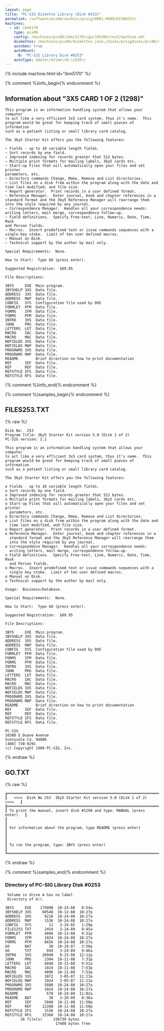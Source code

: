 ```yaml
---
layout: page
title: "PC-SIG Diskette Library (Disk #253)"
permalink: /software/pcx86/sw/misc/pcsig/0001-0999/DISK0253/
machines:
  - id: ibm5170
    type: pcx86
    config: /machines/pcx86/ibm/5170/cga/1024kb/rev3/machine.xml
    diskettes: /machines/pcx86/diskettes.json,/disks/pcsigdisks/pcx86/diskettes.json
    autoGen: true
    autoMount:
      B: "PC-SIG Library Disk #0253"
    autoType: $date\r$time\rB:\rDIR\r
---
```


{% include machine.html id="ibm5170" %}

{% comment %}info_begin{% endcomment %}

## Information about "3X5 CARD 1 OF 2 (1298)"

    This program is an information handling system that allows your computer
    to act like a very efficient 3x5 card system, thus it's name.  This
    program would be great for keeping track of small pieces of information
    such as a patient listing or small library card catalog.
    
    The 3by5 Starter Kit offers you the following features:
    
    ~ Fields - up to 10 variable length fields.
    ~ Sort records by one field.
    ~ Improved indexing for records greater that 512 bytes.
    ~ Multiple print formats for mailing labels, 3by5 cards etc.
    ~ Start-up Files that will automatically open your files and set printer
    parameters, etc.
    ~ Directory commands Change, Make, Remove and List directories.
    ~ List files on a disk from within the program along with the date and
    time last modified, and file size.
    ~ Report generator.  Print records in a user defined format.
    ~ Reference Manager.  Enter journal, book and chapter references in a
    standard format and the 3by5 Reference Manager will rearrange them
    into the style required by any journal.
    ~ Correspondence Manager.  Handles all your correspondence needs:
    writing letters, mail merge, correspondence follow-up.
    ~ Field definitions.  Specify Free-text, Line, Numeric, Date, Time, Mask
    and Person fields.
    ~ Macros.  Insert predefined text or issue commands sequences with a
    single key stoke.  Limit of ten user defined macros.
    ~ Manual on Disk.
    ~ Technical support by the author by mail only.
    
    Special Requirements:  None.
    
    How to Start:  Type GO (press enter).
    
    Suggested Registration:  $69.95
    
    File Descriptions:
    
    3BY5     EXE  Main program.
    3BY5HELP 3X5  Data file.
    ADDRESS  3X5  Data file.
    ADDRESS  MAP  Data file.
    CONFIG   SYS  Configuration file used by DOS
    FORMLET  PFM  Data file.
    FORMS    IFM  Data file.
    FORMS    PFM  Data file.
    INTRO    3X5  Data file.
    JOHN     PRG  Data file.
    LETTERS  LET  Data file.
    MACRO    IAC  Data file.
    MACRO    MAC  Data file.
    NOFIELDS 3X5  Data file.
    NOFIELDS MAP  Data file.
    PROGRAMS 3X5  Data file.
    PROGRAMS MAP  Data file.
    README        Brief direction on how to print documentation
    REF      IEF  Data file.
    REF      REF  Data file.
    REFSTYLE IFS  Data file.
    REFSTYLE RFS  Data file.
{% comment %}info_end{% endcomment %}

{% comment %}samples_begin{% endcomment %}

## FILES253.TXT

{% raw %}
```
Disk No:  253
Program Title: 3by5 Starter Kit version 5.0 (Disk 1 of 2)
PC-SIG version: 2.1

This program is an information handling system that allows your computer
to act like a very efficient 3x5 card system, thus it's name.  This
program would be great for keeping track of small pieces of information
such as a patient listing or small library card catalog.

The 3by5 Starter Kit offers you the following features:

o Fields - up to 10 variable length fields.
o Sort records by one field.
o Improved indexing for records greater that 512 bytes.
o Multiple print formats for mailing labels, 3by5 cards etc.
o Start-up Files that will automatically open your files and set printer
  parameters, etc.
o Directory commands Change, Make, Remove and List directories.
o List files on a disk from within the program along with the date and
  time last modified, and file size.
o Report generator.  Print records in a user defined format.
o Reference Manager.  Enter journal, book and chapter references in a
  standard format and the 3by5 Reference Manager will rearrange them
  into the style required by any journal.
o Correspondence Manager.  Handles all your correspondence needs:
  writing letters, mail merge, correspondence follow-up.
o Field definitions.  Specify Free-text, Line, Numeric, Date, Time, Mask
  and Person fields.
o Macros.  Insert predefined text or issue commands sequences with a
  single key stoke.  Limit of ten user defined macros.
o Manual on Disk.
o Technical support by the author by mail only.

Usage:  Business/Database.

Special Requirements:  None.

How to Start:  Type GO (press enter).

Suggested Registration:  $69.95

File Descriptions:

3BY5     EXE  Main program.
3BY5HELP 3X5  Data file.
ADDRESS  3X5  Data file.
ADDRESS  MAP  Data file.
CONFIG   SYS  Configuration file used by DOS
FORMLET  PFM  Data file.
FORMS    IFM  Data file.
FORMS    PFM  Data file.
INTRO    3X5  Data file.
JOHN     PRG  Data file.
LETTERS  LET  Data file.
MACRO    IAC  Data file.
MACRO    MAC  Data file.
NOFIELDS 3X5  Data file.
NOFIELDS MAP  Data file.
PROGRAMS 3X5  Data file.
PROGRAMS MAP  Data file.
README        Brief direction on how to print documentation
REF      IEF  Data file.
REF      REF  Data file.
REFSTYLE IFS  Data file.
REFSTYLE RFS  Data file.

PC-SIG
1030D E Duane Avenue
Sunnyvale Ca. 94086
(408) 730-9291
(c) Copyright 1989 PC-SIG, Inc.

```
{% endraw %}

## GO.TXT

{% raw %}
```
╔═════════════════════════════════════════════════════════════════════════╗
║   <<<<  Disk No 253  3by5 Starter Kit version 5.0 (Disk 1 of 2)  >>>>   ║
╠═════════════════════════════════════════════════════════════════════════╣
║ To print the manual, insert disk #1298 and type: MANUAL (press enter)   ║
║                                                                         ║
║ For information about the program, type README (press enter)            ║
║                                                                         ║
║ To run the program, type: 3BY5 (press enter)                            ║
╚═════════════════════════════════════════════════════════════════════════╝
```
{% endraw %}

{% comment %}samples_end{% endcomment %}

### Directory of PC-SIG Library Disk #0253

     Volume in drive A has no label
     Directory of A:\

    3BY5     EXE    175098  10-24-88   8:54a
    3BY5HELP 3X5     60548  10-12-88  10:27p
    ADDRESS  3X5      9216  10-24-88  10:27a
    ADDRESS  MAP      1536  10-24-88  10:27a
    CONFIG   SYS        11   3-19-85   1:29p
    FILES253 TXT      2454   3-24-89   9:45a
    FORMLET  PFM      4096  10-13-88   9:32p
    FORMS    IFM      1024  10-24-88  10:27a
    FORMS    PFM      6656  10-24-88  10:27a
    GO       BAT        38  10-19-87   3:56p
    GO       TXT       694   3-24-89   9:46a
    INTRO    3X5     20948   9-15-88  12:12p
    JOHN     PRG      2304  10-11-88   7:33p
    LETTERS  LET      4048  10-13-88   9:51a
    MACRO    IAC      1024  10-11-88   7:53p
    MACRO    MAC      4096  10-11-88   7:53p
    NOFIELDS 3X5      3072   3-05-87  11:13a
    NOFIELDS MAP      1024   3-05-87  11:13a
    PROGRAMS 3X5      5888  10-24-88  10:27a
    PROGRAMS MAP      1024  10-24-88  10:27a
    README             670  10-24-88  11:02a
    README   BAT        38   3-20-89   8:36a
    REF      IEF      2048  10-11-88  11:50p
    REF      REF     12288  10-11-88  11:50p
    REFSTYLE IFS      1536  10-24-88  10:27a
    REFSTYLE RFS     15360  10-24-88  10:27a
           26 file(s)     336739 bytes
                           17408 bytes free
